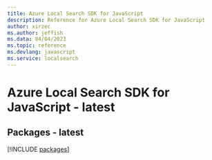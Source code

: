 ```yaml
---
title: Azure Local Search SDK for JavaScript
description: Reference for Azure Local Search SDK for JavaScript
author: xirzec
ms.author: jeffish
ms.data: 04/04/2023
ms.topic: reference
ms.devlang: javascript
ms.service: localsearch
---
```

# Azure Local Search SDK for JavaScript - latest
## Packages - latest
[!INCLUDE [packages](local-search-index.md)]